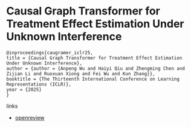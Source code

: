 # Causal Graph Transformer for Treatment Effect Estimation Under Unknown Interference

```
@inproceedings{caugramer_iclr25,
title = {Causal Graph Transformer for Treatment Effect Estimation Under Unknown Interference},
author = {author = {Anpeng Wu and Haiyi Qiu and Zhengming Chen and Zijian Li and Ruoxuan Xiong and Fei Wu and Kun Zhang}},
booktitle = {The Thirteenth International Conference on Learning Representations (ICLR)},
year = {2025}
}
```

links
- [openreview](https://openreview.net/forum?id=foQ4AeEGG7)

